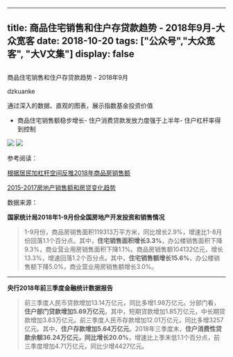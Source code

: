 
---
title:   商品住宅销售和住户存贷款趋势 - 2018年9月-大众宽客
date: 2018-10-20
tags: ["公众号","大众宽客", "大V文集"]
display: false
---


## 



商品住宅销售和住户存贷款趋势 - 2018年9月




dzkuanke




通过深入的数据、直观的图表，展示指数基金投资价值

- 商品住宅销售额稳步增长- 住户消费贷款发放力度强于上半年- 住户杠杆率得到控制


<img class="" data-copyright="0" data-ratio="0.6029684601113172" data-s="300,640" src="https://mmbiz.qpic.cn/mmbiz_png/PKw3FQPmhIhuImS1eaibs0UL1qtq7N0WLJbqUDzywjAaXVVxGXnx5uzH6ricP2vAm4ajoA2g6h0YibHhP0He5cHtA/640?wx_fmt=png" data-type="png" data-w="1078" style=""/>

<img class="" data-copyright="0" data-ratio="0.6194852941176471" data-s="300,640" src="https://mmbiz.qpic.cn/mmbiz_png/PKw3FQPmhIhuImS1eaibs0UL1qtq7N0WL7xnEpJnBu9242lSB8CbibLkkVHKFJwTzt1qibvP3hsicRKZt5UAk3kIAA/640?wx_fmt=png" data-type="png" data-w="1088" style=""/>



参考阅读：

[根据居民加杠杆空间反推2018年商品房销售额](http://mp.weixin.qq.com/s?__biz=MzAwMTc1MDcwNw==&amp;mid=2648272614&amp;idx=1&amp;sn=240d79b96a279d5e9a49587ee779b341&amp;chksm=82f92d3ab58ea42cb2bed9e14a3bdf0e4362c99ac684c6bc6fe8f97f8a59c303819bcca2eafb&amp;scene=21#wechat_redirect)

[2015-2017房地产销售额和房贷变化趋势](http://mp.weixin.qq.com/s?__biz=MzAwMTc1MDcwNw==&amp;mid=2648272687&amp;idx=1&amp;sn=ffb0e74d325764af9f886841edea4122&amp;chksm=82f92cf3b58ea5e5dd4b08db730f9e652f730f14699d6530625a8338219cace7b9dd6d57bb4e&amp;scene=21#wechat_redirect)





数据来源：



**国家统计局2018年1-9月份全国房地产开发投资和销售情况**



> 1-9月份，商品房销售面积119313万平方米，同比增长2.9%，增速比1-8月份回落1.1个百分点。其中，**住宅销售面积增长3.3%**，办公楼销售面积下降9.3%，商业营业用房销售面积下降1.1%。商品房销售额104132亿元，增长13.3%，增速回落1.2个百分点。其中，**住宅销售额增长15.6%**，办公楼销售额下降5.0%，商业营业用房销售额增长3.0%。

****

**央行2018年前三季度金融统计数据报告**

> 前三季度人民币贷款增加13.14万亿元，同比多增1.98万亿元。分部门看，**住户部门贷款增加5.69万亿元**，其中，短期贷款增加1.85万亿元，中长期贷款增加3.83万亿元。前三季度人民币存款增加12.01万亿元，同比多增3257亿元。其中，**住户存款增加5.64万亿元**。2018年三季度末，**住户消费性贷款余额36.24万亿元，同比增长20.0%**，增速比上季末低1.1个百分点，前三季度增加4.71万亿元，同比少增4427亿元。












